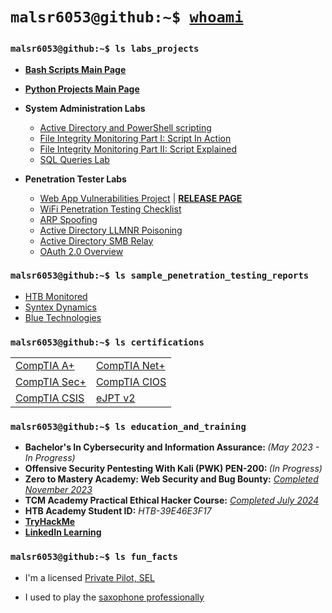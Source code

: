 <h1><p><code>malsr6053@github:~$ <a href="https://github.com/MaLsR6053/whoami" target="_blank">whoami</a></code></p></h1>

<h3><p><code>malsr6053@github:~$ ls labs_projects</code></p></h3>

- <b>[Bash Scripts Main Page](https://github.com/MaLsR6053/Bash-Scripts/tree/main)</b>

- <b>[Python Projects Main Page](https://github.com/MaLsR6053/Python-Projects)</b>
    
- <b>System Administration Labs</b>
  - [Active Directory and PowerShell scripting](https://www.linkedin.com/pulse/active-directory-home-lab-james-shank/)
  - [File Integrity Monitoring Part I: Script In Action](https://www.linkedin.com/pulse/file-integrity-monitoring-powershell-edition-pt-1-james-shank-3vpef/)
  - [File Integrity Monitoring Part II: Script Explained](https://www.linkedin.com/pulse/file-integrity-monitoring-powershell-edition-pt-ii-james-shank-7n9hf/)
  - [SQL Queries Lab](https://www.linkedin.com/pulse/my-hands-on-sql-home-lab-james-shank/)
    
- <b>Penetration Tester Labs</b>
  - [Web App Vulnerabilities Project](https://github.com/MaLsR6053/Web_App_Vulnerabilities_Project) | <strong>[RELEASE PAGE](https://github.com/MaLsR6053/Web_App_Vulnerabilities_Project/releases)</strong>
  - [WiFi Penetration Testing Checklist](https://github.com/MaLsR6053/PDF/blob/main/WiFi%20Penetration%20Test%20Checklist.pdf)
  - [ARP Spoofing](https://www.linkedin.com/pulse/arp-spoofing-lab-james-shank/)
  - [Active Directory LLMNR Poisoning](https://www.linkedin.com/feed/update/urn:li:activity:7285622216073867265/)
  - [Active Directory SMB Relay](https://www.linkedin.com/pulse/active-directory-attack-smb-relay-james-shank-pyd8c/?trackingId=84T%2FyUinS0iqsW%2Fh5WHOLA%3D%3D)
  - [OAuth 2.0 Overview](https://www.linkedin.com/pulse/what-oauth-grant-types-james-shank-5cxgc/?trackingId=0D2BzuQiQpmf%2FpBFvIF7lw%3D%3D)
 

<h3><p><code>malsr6053@github:~$ ls sample_penetration_testing_reports</code></p></h3>

  - [HTB Monitored](https://github.com/MaLsR6053/Pentest_Reports/blob/main/HTB_Monitored_202402_JS_TR-BB_JS.pdf)
  - [Syntex Dynamics](https://github.com/MaLsR6053/Pentest_Reports/blob/main/eJPT_Syntex_Dynamics_JS.pdf)
  - [Blue Technologies](https://github.com/MaLsR6053/Pentest_Reports/blob/main/Blue_Technologies_JS.pdf)


<h3><p><code>malsr6053@github:~$ ls certifications</code></p></h3>
<table>
    <tr>
        <td><a href="https://www.credly.com/badges/57cc7ab1-d05c-44a4-93cd-7c3978679dcd/public_url" target="_blank">CompTIA A+</a></td>
        <td><a href="https://www.credly.com/badges/57cc7ab1-d05c-44a4-93cd-7c3978679dcd/public_url" target="_blank">CompTIA Net+</a></td>
    </tr>
    <tr>
        <td><a href="https://www.credly.com/earner/earned/badge/ac0b98db-2ad1-4094-8686-f24a574215df" target="_blank">CompTIA Sec+</a></td>
        <td><a href="https://www.credly.com/earner/earned/badge/580aad90-e3aa-4a64-9fa6-84595ea53a19" target="_blank">CompTIA CIOS</a></td>
    </tr>
    <tr>
        <td><a href="https://www.credly.com/badges/4cc11ee0-9dd4-4545-800b-d6cfb5c3ccfb" target="_blank">CompTIA CSIS</a></td>
        <td><a href="https://github.com/MaLsR6053/Certifications/blob/main/James%20Shank%20-%20eJPT.pdf" target="_blank">eJPT v2</a></td>
    </tr>
</table>

<h3><p><code>malsr6053@github:~$ ls education_and_training</code></p></h3>

- <b>Bachelor's In Cybersecurity and Information Assurance: </b> <i>(May 2023 - In Progress)</i>
- <b>Offensive Security Pentesting With Kali (PWK) PEN-200: </b> <i>(In Progress)</i>
- <b>Zero to Mastery Academy: Web Security and Bug Bounty:</b> <i>[Completed November 2023](https://www.linkedin.com/in/james-d-shank/details/education/1635550540989/single-media-viewer?type=IMAGE&profileId=ACoAAB4dA0IB_Ox87RKXoX7fTXbIf4_M_KWzQt8&lipi=urn%3Ali%3Apage%3Ad_flagship3_profile_view_base_education_details%3BwlT6mxOpQDGKszEZzjuAKQ%3D%3D)</i>
- <b>TCM Academy Practical Ethical Hacker Course:</b> <i>[Completed July 2024](https://github.com/MaLsR6053/Certifications/blob/main/certificate-of-completion-for-practical-ethical-hacking-the-complete-course.pdf)</i>
- <b>HTB Academy Student ID:</b> <i>HTB-39E46E3F17</i>
- <b>[TryHackMe](https://tryhackme.com/p/MaLsR)</b>
- <b>[LinkedIn Learning](https://github.com/MaLsR6053/LinkedIn-Learning/tree/main)</b>

  

<h3><p><code>malsr6053@github:~$ ls fun_facts</code></p></h3>

  - I'm a licensed <a href="https://pilotinstitute.com/what-is-a-private-pilot/">Private Pilot, SEL</a>
    
  - I used to play the <a href="https://www.bands.army.mil/">saxophone professionally</a>




